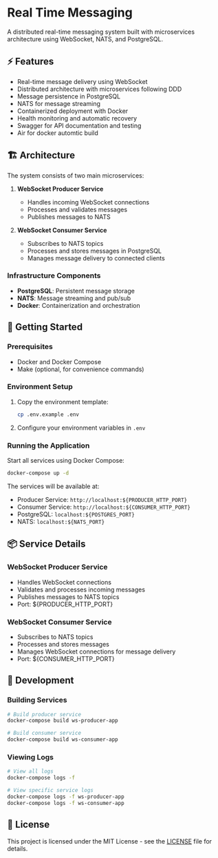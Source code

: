 # Real Time Messaging

A distributed real-time messaging system built with microservices architecture using WebSocket, NATS, and PostgreSQL.

## ⚡ Features

- Real-time message delivery using WebSocket
- Distributed architecture with microservices following DDD
- Message persistence in PostgreSQL
- NATS for message streaming
- Containerized deployment with Docker
- Health monitoring and automatic recovery
- Swagger for API documentation and testing
- Air for docker automtic build

## 🏗️ Architecture

The system consists of two main microservices:

1. **WebSocket Producer Service**
   - Handles incoming WebSocket connections
   - Processes and validates messages
   - Publishes messages to NATS

2. **WebSocket Consumer Service**
   - Subscribes to NATS topics
   - Processes and stores messages in PostgreSQL
   - Manages message delivery to connected clients

### Infrastructure Components

- **PostgreSQL**: Persistent message storage
- **NATS**: Message streaming and pub/sub
- **Docker**: Containerization and orchestration

## 🚀 Getting Started

### Prerequisites

- Docker and Docker Compose
- Make (optional, for convenience commands)

### Environment Setup

1. Copy the environment template:
   ```bash
   cp .env.example .env
   ```

2. Configure your environment variables in `.env`

### Running the Application

Start all services using Docker Compose:

```bash
docker-compose up -d
```

The services will be available at:
- Producer Service: `http://localhost:${PRODUCER_HTTP_PORT}`
- Consumer Service: `http://localhost:${CONSUMER_HTTP_PORT}`
- PostgreSQL: `localhost:${POSTGRES_PORT}`
- NATS: `localhost:${NATS_PORT}`

## 📦 Service Details

### WebSocket Producer Service
- Handles WebSocket connections
- Validates and processes incoming messages
- Publishes messages to NATS topics
- Port: ${PRODUCER_HTTP_PORT}

### WebSocket Consumer Service
- Subscribes to NATS topics
- Processes and stores messages
- Manages WebSocket connections for message delivery
- Port: ${CONSUMER_HTTP_PORT}

## 🔧 Development

### Building Services

```bash
# Build producer service
docker-compose build ws-producer-app

# Build consumer service
docker-compose build ws-consumer-app
```

### Viewing Logs

```bash
# View all logs
docker-compose logs -f

# View specific service logs
docker-compose logs -f ws-producer-app
docker-compose logs -f ws-consumer-app
```

## 📝 License

This project is licensed under the MIT License - see the [LICENSE](LICENSE) file for details.
